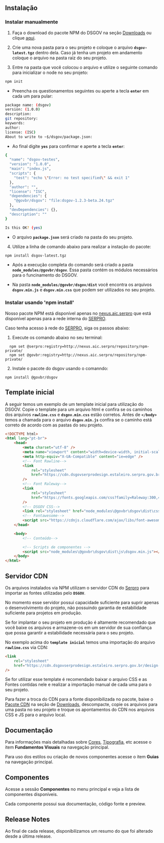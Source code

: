 ## Instalação

### Instalar manualmente

1. Faça o download do pacote NPM do DSGOV na seção [Downloads](/downloads) ou clique [aqui](/assets/design-system/assets/npm-package/dsgov-latest.zip).

2. Crie uma nova pasta para o seu projeto e coloque o arquivo **`dsgov-latest.tgz`** dentro dela. Caso já tenha um projeto em andamento coloque o arquivo na pasta raiz do seu projeto.

3. Entre na pasta que você colocou o arquivo e utilize o seguinte comando para inicializar o node no seu projeto:

```bash
npm init
```

-   Preencha os questionamentos seguintes ou aperte a tecla **`enter`** em cada um para pular:

```bash
package name: (dsgov)
version: (1.0.0)
description:
git repository:
keywords:
author:
license: (ISC)
About to write to ~$/dsgov/package.json:
```

-   Ao final digite **`yes`** para confirmar e aperte a tecla **`enter`**:

```bash
{
  "name": "dsgov-testes",
  "version": "1.0.0",
  "main": "index.js",
  "scripts": {
    "test": "echo \"Error: no test specified\" && exit 1"
  },
  "author": "",
  "license": "ISC",
  "dependencies": {
    "@govbr/dsgov": "file:dsgov-1.2.3-beta.24.tgz"
  },
  "devDependencies": {},
  "description": ""
}

Is this OK? (yes)
```

-   O arquivo **`package.json`** será criado na pasta do seu projeto.

4. Utilize a linha de comando abaixo para realizar a instação do pacote:

```bash
npm install dsgov-latest.tgz
```

-   Após a execução completa do comando será criado a pasta **`node_modules/@govbr/dsgov`**. Essa pasta contém os módulos necessários para o funcinamento do DSGOV.

-   Na pasta **`node_modules/@govbr/dsgov/dist`** você encontra os arquivos **`dsgov.min.js`** e **`dsgov.min.css`** que podem ser utilizados no seu projeto.

### Instalar usando 'npm install'

Nosso pacote NPM está disponível apenas no [nexus.aic.serpro](http://nexus.aic.serpro/) que está disponível apenas para a rede interna do [SERPRO](https://www.serpro.gov.br/).

Caso tenha acesso à rede do [SERPRO](https://www.serpro.gov.br/), siga os passos abaixo:

1. Execute os comando abaixo no seu terminal:

```node
  npm set @serpro:registry=http://nexus.aic.serpro/repository/npm-private/
  npm set @govbr:registry=http://nexus.aic.serpro/repository/npm-private/
```

2. Instale o pacote do dsgov usando o comanndo:

  ```node
  npm install @govbr/dsgov
  ```

## Template inicial

A seguir temos um exemplo de um template inicial para utilização do DSGOV. Copie o template para um arquivo html e confira se os caminhos dos arquivos **`rawline.css`** e **`dsgov.min.css`** estão corretos. Antes de **`</body>`** temos a chamada para o arquivo **`dsgov.min.js`** confira se o caminho está correto de acordo com as pastas do seu projeto.

```html
<!DOCTYPE html>
<html lang="pt-br">
    <head>
        <meta charset="utf-8" />
        <meta name="viewport" content="width=device-width, initial-scale=1" />
        <meta http-equiv="X-UA-Compatible" content="ie=edge" />
        <!-- Font Rawline-->
        <link
            rel="stylesheet"
            href="https://cdn.dsgovserprodesign.estaleiro.serpro.gov.br/design-system/fonts/rawline/css/rawline.css"
        />
        <!-- Font Raleway-->
        <link
            rel="stylesheet"
            href="https://fonts.googleapis.com/css?family=Raleway:300,400,500,600,700,800,900&amp;display=swap"
        />
        <!-- DSGOV CSS-->
        <link rel="stylesheet" href="node_modules\@govbr\dsgov\dist\css\dsgov.min.css" />
        <!-- Fontawesome-->
        <script src="https://cdnjs.cloudflare.com/ajax/libs/font-awesome/5.11.2/js/all.min.js"></script>
    </head>

    <body>
        <!-- Conteúdo-->

        <!-- Scripts de componentes -->
        <script src="node_modules\@govbr\dsgov\dist\js\dsgov.min.js"></script>
    </body>
</html>
```

## Servidor CDN

Os arquivos instalados via NPM utilizam o servidor CDN do [Serpro](https://www.serpro.gov.br) para importar as fontes utilizadas pelo **`DSGOV`**.

No momento esse servidor possui capacidade suficiente para suprir apenas o desenvolvimento do projeto, não possuindo garantia de estabilidade suficiente para projetos em produção.

Se for implantar o seu projeto em produção é altamente recomendado que você baixe os arquivos e armazene-os em um servidor de sua confiança que possa garantir a estabilidade necessária para o seu projeto.

No exemplo acima do **`template inicial`** temos uma importação do arquivo **`rawline.css`** via CDN:

```html
<link
    rel="stylesheet"
    href="https://cdn.dsgovserprodesign.estaleiro.serpro.gov.br/design-system/fonts/rawline/css/rawline.css"
/>
```

Se for utilizar esse template é recomendado baixar o arquivo CSS e as Fontes contidas nele e realizar a importação manual de cada uma para o seu projeto.

Para fazer a troca do CDN para a fonte disponibilizada no pacote, baixe o [Pacote CDN](https://serprodrive.serpro.gov.br/s/dLZJm9soLLiPzzg) na seção de [Downloads](/downloads), descompacte, copie os arquivos para uma pasta no seu projeto e troque os apontamentos do CDN nos arquivos CSS e JS para o arquivo local.

## Documentação

Para informações mais detalhadas sobre [Cores](/ds/fundamentos-visuais/cores), [Tipografia](/ds/fundamentos-visuais/tipografia), etc acesse o item **Fundamentos Visuais** na navegação principal.

Para uso dos estilos ou criação de novos componentes acesse o item **Guias** na navegação principal.

## Componentes

Acesse a sessão **Componentes** no menu principal e veja a lista de componentes disponíveis.

Cada componente possui sua documentação, código fonte e preview.

## Release Notes

Ao final de cada release, disponibilizamos um resumo do que foi alterado desde a última release.
